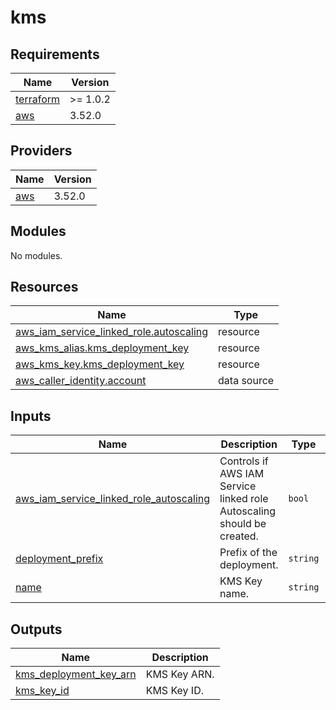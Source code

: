 # kms

<!-- BEGINNING OF PRE-COMMIT-TERRAFORM DOCS HOOK -->
## Requirements

| Name | Version |
|------|---------|
| <a name="requirement_terraform"></a> [terraform](#requirement\_terraform) | >= 1.0.2 |
| <a name="requirement_aws"></a> [aws](#requirement\_aws) | 3.52.0 |

## Providers

| Name | Version |
|------|---------|
| <a name="provider_aws"></a> [aws](#provider\_aws) | 3.52.0 |

## Modules

No modules.

## Resources

| Name | Type |
|------|------|
| [aws_iam_service_linked_role.autoscaling](https://registry.terraform.io/providers/hashicorp/aws/3.52.0/docs/resources/iam_service_linked_role) | resource |
| [aws_kms_alias.kms_deployment_key](https://registry.terraform.io/providers/hashicorp/aws/3.52.0/docs/resources/kms_alias) | resource |
| [aws_kms_key.kms_deployment_key](https://registry.terraform.io/providers/hashicorp/aws/3.52.0/docs/resources/kms_key) | resource |
| [aws_caller_identity.account](https://registry.terraform.io/providers/hashicorp/aws/3.52.0/docs/data-sources/caller_identity) | data source |

## Inputs

| Name | Description | Type | Default | Required |
|------|-------------|------|---------|:--------:|
| <a name="input_aws_iam_service_linked_role_autoscaling"></a> [aws\_iam\_service\_linked\_role\_autoscaling](#input\_aws\_iam\_service\_linked\_role\_autoscaling) | Controls if AWS IAM Service linked role Autoscaling should be created. | `bool` | `false` | no |
| <a name="input_deployment_prefix"></a> [deployment\_prefix](#input\_deployment\_prefix) | Prefix of the deployment. | `string` | `"terraform"` | no |
| <a name="input_name"></a> [name](#input\_name) | KMS Key name. | `string` | `"key"` | no |

## Outputs

| Name | Description |
|------|-------------|
| <a name="output_kms_deployment_key_arn"></a> [kms\_deployment\_key\_arn](#output\_kms\_deployment\_key\_arn) | KMS Key ARN. |
| <a name="output_kms_key_id"></a> [kms\_key\_id](#output\_kms\_key\_id) | KMS Key ID. |
<!-- END OF PRE-COMMIT-TERRAFORM DOCS HOOK -->
